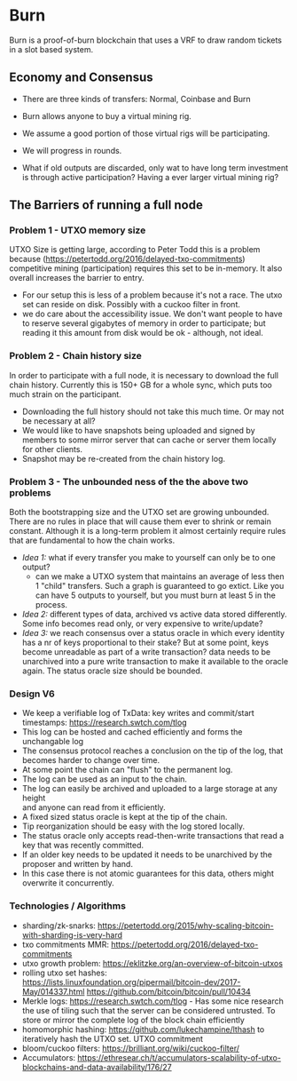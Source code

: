 # Burn
Burn is a proof-of-burn blockchain that uses a VRF to draw random tickets in a
slot based system.

## Economy and Consensus

 - There are three kinds of transfers: Normal, Coinbase and Burn
 - Burn allows anyone to buy a virtual mining rig.
 - We assume a good portion of those virtual rigs will be participating.
 - We will progress in rounds.  

 - What if old outputs are discarded, only wat to have long term investment
   is through active participation? Having a ever larger virtual mining rig?

## The Barriers of running a full node

### Problem 1 - UTXO memory size
UTXO Size is getting large, according to Peter Todd this is a problem because
(https://petertodd.org/2016/delayed-txo-commitments) competitive mining (participation)
requires this set to be in-memory. It also overall increases the barrier to entry.

 - For our setup this is less of a problem because it's not a race. The utxo set
   can reside on disk. Possibly with a cuckoo filter in front.
 - we do care about the accessibility issue. We don't want people to have to
   reserve several gigabytes of memory in order to participate; but reading it
   this amount from disk would be ok - although, not ideal.

### Problem 2 - Chain history size  
In order to participate with a full node, it is necessary to download the full
chain history. Currently this is 150+ GB for a whole sync, which puts too much
strain on the participant.

 - Downloading the full history should not take this much time. Or may not be
   necessary at all?
 - We would like to have snapshots being uploaded and signed by members to
   some mirror server that can cache or server them locally for other clients.
 - Snapshot may be re-created from the chain history log.

### Problem 3 - The unbounded ness of the the above two problems
Both the bootstrapping size and the UTXO set are growing unbounded. There are no
rules in place that will cause them ever to shrink or remain constant. Although it
is a long-term problem it almost certainly require rules that are fundamental to
how the chain works.

- _Idea 1:_ what if every transfer you make to yourself can only be to one output?
  - can we make a UTXO system that maintains an average of less then 1 "child"
    transfers. Such a graph is guaranteed to go extict. Like you can have 5
    outputs to yourself, but you must burn at least 5 in the process.  
- _Idea 2:_ different types of data, archived vs active data stored differently. Some info
  becomes read only, or very expensive to write/update?
- _Idea 3:_ we reach consensus over a status oracle in which every identity has
  a nr of keys proportional to their stake? But at some point, keys become unreadable
  as part of a write transaction? data needs to be unarchived into a pure write
  transaction to make it available to the oracle again. The status oracle size
  should be bounded.

### Design V6

- We keep a verifiable log of TxData: key writes and commit/start timestamps:
  https://research.swtch.com/tlog
- This log can be hosted and cached efficiently and forms the unchangable log
- The consensus protocol reaches a conclusion on the tip of the log, that becomes harder
  to change over time.
- At some point the chain can "flush" to the permanent log.
- The log can be used as an input to the chain.
- The log can easily be archived and uploaded to a large storage at any height  
  and anyone can read from it efficiently.
- A fixed sized status oracle is kept at the tip of the chain.
- Tip reorganization should be easy with the log stored locally.
- The status oracle only accepts read-then-write transactions that read a key
  that was recently committed.
- If an older key needs to be updated it needs to be unarchived by the proposer
  and written by hand.
- In this case there is not atomic guarantees for this data, others might overwrite
  it concurrently.


### Technologies / Algorithms

- sharding/zk-snarks: https://petertodd.org/2015/why-scaling-bitcoin-with-sharding-is-very-hard
- txo commitments MMR: https://petertodd.org/2016/delayed-txo-commitments
- utxo growth problem: https://eklitzke.org/an-overview-of-bitcoin-utxos
- rolling utxo set hashes: https://lists.linuxfoundation.org/pipermail/bitcoin-dev/2017-May/014337.html
  https://github.com/bitcoin/bitcoin/pull/10434
- Merkle logs: https://research.swtch.com/tlog - Has some nice research the use of
  tiling such that the server can be considered untrusted. To store or mirror
  the complete log of the block chain efficiently
- homomorphic hashing: https://github.com/lukechampine/lthash to iteratively
  hash the UTXO set. UTXO commitment
- bloom/cuckoo filters: https://brilliant.org/wiki/cuckoo-filter/
- Accumulators: https://ethresear.ch/t/accumulators-scalability-of-utxo-blockchains-and-data-availability/176/27
